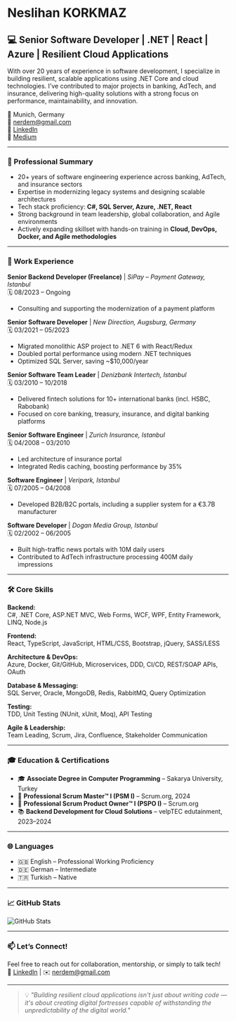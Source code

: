 # Neslihan KORKMAZ

## 💻 Senior Software Developer | .NET | React | Azure | Resilient Cloud Applications

With over 20 years of experience in software development, I specialize in building resilient, scalable applications using .NET Core and cloud technologies. I’ve contributed to major projects in banking, AdTech, and insurance, delivering high-quality solutions with a strong focus on performance, maintainability, and innovation.

📍 Munich, Germany  
📧 nerdem@gmail.com  
🔗 [LinkedIn](https://linkedin.com/in/neslihko)  
🔗 [Medium](https://medium.com/@neslihanerdem)

---

### 🚀 Professional Summary

- 20+ years of software engineering experience across banking, AdTech, and insurance sectors
- Expertise in modernizing legacy systems and designing scalable architectures
- Tech stack proficiency: **C#, SQL Server, Azure, .NET, React**
- Strong background in team leadership, global collaboration, and Agile environments
- Actively expanding skillset with hands-on training in **Cloud, DevOps, Docker, and Agile methodologies**

---

### 💼 Work Experience

**Senior Backend Developer (Freelance)** | *SiPay – Payment Gateway, Istanbul*  
🗓 08/2023 – Ongoing  
- Consulting and supporting the modernization of a payment platform

**Senior Software Developer** | *New Direction, Augsburg, Germany*  
🗓 03/2021 – 05/2023  
- Migrated monolithic ASP project to .NET 6 with React/Redux  
- Doubled portal performance using modern .NET techniques  
- Optimized SQL Server, saving ~$10,000/year

**Senior Software Team Leader** | *Denizbank Intertech, Istanbul*  
🗓 03/2010 – 10/2018  
- Delivered fintech solutions for 10+ international banks (incl. HSBC, Rabobank)  
- Focused on core banking, treasury, insurance, and digital banking platforms

**Senior Software Engineer** | *Zurich Insurance, Istanbul*  
🗓 04/2008 – 03/2010  
- Led architecture of insurance portal  
- Integrated Redis caching, boosting performance by 35%

**Software Engineer** | *Veripark, Istanbul*  
🗓 07/2005 – 04/2008  
- Developed B2B/B2C portals, including a supplier system for a €3.7B manufacturer

**Software Developer** | *Dogan Media Group, Istanbul*  
🗓 02/2002 – 06/2005  
- Built high-traffic news portals with 10M daily users  
- Contributed to AdTech infrastructure processing 400M daily impressions

---

### 🛠 Core Skills

**Backend:**  
C#, .NET Core, ASP.NET MVC, Web Forms, WCF, WPF, Entity Framework, LINQ, Node.js

**Frontend:**  
React, TypeScript, JavaScript, HTML/CSS, Bootstrap, jQuery, SASS/LESS

**Architecture & DevOps:**  
Azure, Docker, Git/GitHub, Microservices, DDD, CI/CD, REST/SOAP APIs, OAuth

**Database & Messaging:**  
SQL Server, Oracle, MongoDB, Redis, RabbitMQ, Query Optimization

**Testing:**  
TDD, Unit Testing (NUnit, xUnit, Moq), API Testing

**Agile & Leadership:**  
Team Leading, Scrum, Jira, Confluence, Stakeholder Communication

---

### 🎓 Education & Certifications

- 🎓 **Associate Degree in Computer Programming** – Sakarya University, Turkey  
- 📜 **Professional Scrum Master™ I (PSM I)** – Scrum.org, 2024  
- 📜 **Professional Scrum Product Owner™ I (PSPO I)** – Scrum.org  
- 📚 **Backend Development for Cloud Solutions** – velpTEC edutainment, 2023–2024  

---

### 🌐 Languages

- 🇬🇧 English – Professional Working Proficiency  
- 🇩🇪 German – Intermediate  
- 🇹🇷 Turkish – Native

---

### 📈 GitHub Stats

![GitHub Stats](https://github-readme-stats.vercel.app/api?username=neslihko&show_icons=true&theme=default)

---

### 📫 Let’s Connect!

Feel free to reach out for collaboration, mentorship, or simply to talk tech!  
🔗 [LinkedIn](https://linkedin.com/in/neslihko) | ✉️ nerdem@gmail.com

---

> 💡 *"Building resilient cloud applications isn't just about writing code — it's about creating digital fortresses capable of withstanding the unpredictability of the digital world."*
